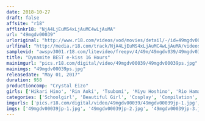 ```yaml
---
date: 2018-10-27
draft: false
affsite: "r18"
afflinkr18: "NjA4LjEuMS4xLjAuMC4wLjAuMA"
url: "49mgdv00039"
urloriginal: "http://www.r18.com/videos/vod/movies/detail/-/id=49mgdv00039"
urlfinal: "http://media.r18.com/track/NjA4LjEuMS4xLjAuMC4wLjAuMA/videos/vod/movies/detail/-/id=49mgdv00039"
samplevid: "awspv3001.r18.com/litevideo/freepv/4/49m/49mgdv039/49mgdv039_dmb_w.mp4"
title: "Dynamite BEST e-kiss 16 Hours"
mainimgurl: "pics.r18.com/digital/video/49mgdv00039/49mgdv00039ps.jpg"
mainimgs: "49mgdv00039ps.jpg"
releasedate: "May 01, 2017"
duration: 958
productioncomp: "Crystal Eizo"
girls: ['Hikari Hino', 'Rin Aoki', 'Tsubomi', 'Miyu Hoshino', 'Rio Hamazaki (Erika Morishita, Erika Shinohara)', 'Meguru Kosaka', 'Haruka Sanada', 'Rei Mizuna (Rei Mizuna)', 'Risa Tsukino', 'Kokomi Naruse (Kokomi)']
categories: ['Schoolgirl', 'Beautiful Girl', 'Cosplay', 'Compilation', 'More Than 16 Hours Of Footage']
imgurls: ['pics.r18.com/digital/video/49mgdv00039/49mgdv00039jp-1.jpg', 'pics.r18.com/digital/video/49mgdv00039/49mgdv00039jp-2.jpg', 'pics.r18.com/digital/video/49mgdv00039/49mgdv00039jp-3.jpg', 'pics.r18.com/digital/video/49mgdv00039/49mgdv00039jp-4.jpg', 'pics.r18.com/digital/video/49mgdv00039/49mgdv00039jp-5.jpg', 'pics.r18.com/digital/video/49mgdv00039/49mgdv00039jp-6.jpg', 'pics.r18.com/digital/video/49mgdv00039/49mgdv00039jp-7.jpg', 'pics.r18.com/digital/video/49mgdv00039/49mgdv00039jp-8.jpg', 'pics.r18.com/digital/video/49mgdv00039/49mgdv00039jp-9.jpg', 'pics.r18.com/digital/video/49mgdv00039/49mgdv00039jp-10.jpg', 'pics.r18.com/digital/video/49mgdv00039/49mgdv00039jp-11.jpg', 'pics.r18.com/digital/video/49mgdv00039/49mgdv00039jp-12.jpg', 'pics.r18.com/digital/video/49mgdv00039/49mgdv00039jp-13.jpg', 'pics.r18.com/digital/video/49mgdv00039/49mgdv00039jp-14.jpg', 'pics.r18.com/digital/video/49mgdv00039/49mgdv00039jp-15.jpg', 'pics.r18.com/digital/video/49mgdv00039/49mgdv00039jp-16.jpg', 'pics.r18.com/digital/video/49mgdv00039/49mgdv00039jp-17.jpg', 'pics.r18.com/digital/video/49mgdv00039/49mgdv00039jp-18.jpg', 'pics.r18.com/digital/video/49mgdv00039/49mgdv00039jp-19.jpg']
imgs: ['49mgdv00039jp-1.jpg', '49mgdv00039jp-2.jpg', '49mgdv00039jp-3.jpg', '49mgdv00039jp-4.jpg', '49mgdv00039jp-5.jpg', '49mgdv00039jp-6.jpg', '49mgdv00039jp-7.jpg', '49mgdv00039jp-8.jpg', '49mgdv00039jp-9.jpg', '49mgdv00039jp-10.jpg', '49mgdv00039jp-11.jpg', '49mgdv00039jp-12.jpg', '49mgdv00039jp-13.jpg', '49mgdv00039jp-14.jpg', '49mgdv00039jp-15.jpg', '49mgdv00039jp-16.jpg', '49mgdv00039jp-17.jpg', '49mgdv00039jp-18.jpg', '49mgdv00039jp-19.jpg']
---
```

